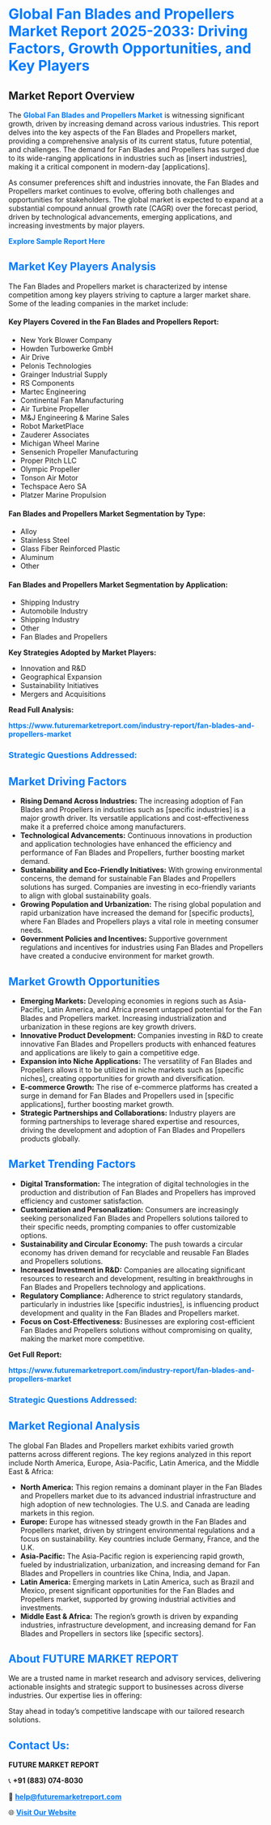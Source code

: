 <h1 style="color: #007BFF;">Global Fan Blades and Propellers Market Report 2025-2033: Driving Factors, Growth Opportunities, and Key Players</h1>

<section id="overview">
<h2>Market Report Overview</h2>
<p>The <a href="https://www.futuremarketreport.com/industry-report/fan-blades-and-propellers-market" style="color: #007BFF; text-decoration: none;"><strong>Global Fan Blades and Propellers Market</strong></a> is witnessing significant growth, driven by increasing demand across various industries. This report delves into the key aspects of the Fan Blades and Propellers market, providing a comprehensive analysis of its current status, future potential, and challenges. The demand for Fan Blades and Propellers has surged due to its wide-ranging applications in industries such as [insert industries], making it a critical component in modern-day [applications].</p>
<p>As consumer preferences shift and industries innovate, the Fan Blades and Propellers market continues to evolve, offering both challenges and opportunities for stakeholders. The global market is expected to expand at a substantial compound annual growth rate (CAGR) over the forecast period, driven by technological advancements, emerging applications, and increasing investments by major players.</p>
</section>

<section id="overview">
<p><a href="https://www.futuremarketreport.com/request-sample/reportId=128115" style="color: #007BFF; text-decoration: none;"><strong>Explore Sample Report Here</strong></a></p>
</section>

<section id="key-players">
<h2 style="color: #007BFF;">Market Key Players Analysis</h2>
<p>The Fan Blades and Propellers market is characterized by intense competition among key players striving to capture a larger market share. Some of the leading companies in the market include:</p>
<h4>Key Players Covered in the Fan Blades and Propellers Report:</h4>
<ul><li>New York Blower Company</li><li>Howden Turbowerke GmbH</li><li>Air Drive</li><li>Pelonis Technologies</li><li>Grainger Industrial Supply</li><li>RS Components</li><li>Martec Engineering</li><li>Continental Fan Manufacturing</li><li>Air Turbine Propeller</li><li>M&amp;J Engineering &amp; Marine Sales</li><li>Robot MarketPlace</li><li>Zauderer Associates</li><li>Michigan Wheel Marine</li><li>Sensenich Propeller Manufacturing</li><li>Proper Pitch LLC</li><li>Olympic Propeller</li><li>Tonson Air Motor</li><li>Techspace Aero SA</li><li>Platzer Marine Propulsion</li></ul>
<h4>Fan Blades and Propellers Market Segmentation by Type:</h4>
<ul><li>Alloy</li><li>Stainless Steel</li><li>Glass Fiber Reinforced Plastic</li><li>Aluminum</li><li>Other</li></ul>

<h4>Fan Blades and Propellers Market Segmentation by Application:</h4>
<ul><li>Shipping Industry</li><li>Automobile Industry</li><li>Shipping Industry</li><li>Other</li><li>Fan Blades and Propellers</li></ul>
<p><strong>Key Strategies Adopted by Market Players:</strong></p>
<ul>
<li>Innovation and R&D</li>
<li>Geographical Expansion</li>
<li>Sustainability Initiatives</li>
<li>Mergers and Acquisitions</li>
</ul>
</section>

<section>
<p><strong>Read Full Analysis: </strong></p><a href="https://www.futuremarketreport.com/industry-report/fan-blades-and-propellers-market" style="color: #007BFF; text-decoration: none;"><strong>https://www.futuremarketreport.com/industry-report/fan-blades-and-propellers-market</strong></a>
<h3 style="color: #007BFF;">Strategic Questions Addressed:</h3>
</section>

<section id="driving-factors">
<h2 style="color: #007BFF;">Market Driving Factors</h2>
<ul>
<li><strong>Rising Demand Across Industries:</strong> The increasing adoption of Fan Blades and Propellers in industries such as [specific industries] is a major growth driver. Its versatile applications and cost-effectiveness make it a preferred choice among manufacturers.</li>
<li><strong>Technological Advancements:</strong> Continuous innovations in production and application technologies have enhanced the efficiency and performance of Fan Blades and Propellers, further boosting market demand.</li>
<li><strong>Sustainability and Eco-Friendly Initiatives:</strong> With growing environmental concerns, the demand for sustainable Fan Blades and Propellers solutions has surged. Companies are investing in eco-friendly variants to align with global sustainability goals.</li>
<li><strong>Growing Population and Urbanization:</strong> The rising global population and rapid urbanization have increased the demand for [specific products], where Fan Blades and Propellers plays a vital role in meeting consumer needs.</li>
<li><strong>Government Policies and Incentives:</strong> Supportive government regulations and incentives for industries using Fan Blades and Propellers have created a conducive environment for market growth.</li>
</ul>
</section>

<section id="growth-opportunities">
<h2 style="color: #007BFF;">Market Growth Opportunities</h2>
<ul>
<li><strong>Emerging Markets:</strong> Developing economies in regions such as Asia-Pacific, Latin America, and Africa present untapped potential for the Fan Blades and Propellers market. Increasing industrialization and urbanization in these regions are key growth drivers.</li>
<li><strong>Innovative Product Development:</strong> Companies investing in R&D to create innovative Fan Blades and Propellers products with enhanced features and applications are likely to gain a competitive edge.</li>
<li><strong>Expansion into Niche Applications:</strong> The versatility of Fan Blades and Propellers allows it to be utilized in niche markets such as [specific niches], creating opportunities for growth and diversification.</li>
<li><strong>E-commerce Growth:</strong> The rise of e-commerce platforms has created a surge in demand for Fan Blades and Propellers used in [specific applications], further boosting market growth.</li>
<li><strong>Strategic Partnerships and Collaborations:</strong> Industry players are forming partnerships to leverage shared expertise and resources, driving the development and adoption of Fan Blades and Propellers products globally.</li>
</ul>
</section>

<section id="trending-factors">
<h2 style="color: #007BFF;">Market Trending Factors</h2>
<ul>
<li><strong>Digital Transformation:</strong> The integration of digital technologies in the production and distribution of Fan Blades and Propellers has improved efficiency and customer satisfaction.</li>
<li><strong>Customization and Personalization:</strong> Consumers are increasingly seeking personalized Fan Blades and Propellers solutions tailored to their specific needs, prompting companies to offer customizable options.</li>
<li><strong>Sustainability and Circular Economy:</strong> The push towards a circular economy has driven demand for recyclable and reusable Fan Blades and Propellers solutions.</li>
<li><strong>Increased Investment in R&D:</strong> Companies are allocating significant resources to research and development, resulting in breakthroughs in Fan Blades and Propellers technology and applications.</li>
<li><strong>Regulatory Compliance:</strong> Adherence to strict regulatory standards, particularly in industries like [specific industries], is influencing product development and quality in the Fan Blades and Propellers market.</li>
<li><strong>Focus on Cost-Effectiveness:</strong> Businesses are exploring cost-efficient Fan Blades and Propellers solutions without compromising on quality, making the market more competitive.</li>
</ul>
</section>

<section>
<p><strong>Get Full Report: </strong></p><a href="https://www.futuremarketreport.com/industry-report/fan-blades-and-propellers-market" style="color: #007BFF; text-decoration: none;"><strong>https://www.futuremarketreport.com/industry-report/fan-blades-and-propellers-market</strong></a>
<h3 style="color: #007BFF;">Strategic Questions Addressed:</h3>
</section>


<section id="regional-analysis">
<h2 style="color: #007BFF;">Market Regional Analysis</h2>
<p>The global Fan Blades and Propellers market exhibits varied growth patterns across different regions. The key regions analyzed in this report include North America, Europe, Asia-Pacific, Latin America, and the Middle East & Africa:</p>
<ul>
<li><strong>North America:</strong> This region remains a dominant player in the Fan Blades and Propellers market due to its advanced industrial infrastructure and high adoption of new technologies. The U.S. and Canada are leading markets in this region.</li>
<li><strong>Europe:</strong> Europe has witnessed steady growth in the Fan Blades and Propellers market, driven by stringent environmental regulations and a focus on sustainability. Key countries include Germany, France, and the U.K.</li>
<li><strong>Asia-Pacific:</strong> The Asia-Pacific region is experiencing rapid growth, fueled by industrialization, urbanization, and increasing demand for Fan Blades and Propellers in countries like China, India, and Japan.</li>
<li><strong>Latin America:</strong> Emerging markets in Latin America, such as Brazil and Mexico, present significant opportunities for the Fan Blades and Propellers market, supported by growing industrial activities and investments.</li>
<li><strong>Middle East & Africa:</strong> The region’s growth is driven by expanding industries, infrastructure development, and increasing demand for Fan Blades and Propellers in sectors like [specific sectors].</li>
</ul>
</section>

<footer>
<h2 style="color: #007BFF;">About FUTURE MARKET REPORT</h2>
<p>We are a trusted name in market research and advisory services, delivering actionable insights and strategic support to businesses across diverse industries. Our expertise lies in offering:</p>

<p>Stay ahead in today’s competitive landscape with our tailored research solutions.</p>

<h2 style="color: #007BFF;">Contact Us:</h2>
<p><strong>FUTURE MARKET REPORT</strong></p>
<p>📞 <strong>+91 (883) 074-8030</strong></p>
<p>📧 <strong><a href="mailto:help@futuremarketreport.com" style="color: #007BFF;">help@futuremarketreport.com</a></strong></p>
<p>🌐 <strong><a href="https://www.futuremarketreport.com/" style="color: #007BFF;">Visit Our Website</a></strong></p>
</footer>